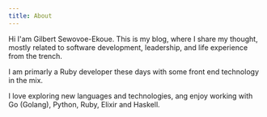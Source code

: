 ```yaml
---
title: About
---
```


Hi I'am Gilbert Sewovoe-Ekoue. This is my blog, where I share my
thought, mostly related to software development, leadership, and life
experience from the trench.

I am primarly a Ruby developer these days with some front end technology in the mix.

I love exploring new languages and technologies, ang enjoy working with Go (Golang), Python, Ruby, Elixir and Haskell.

